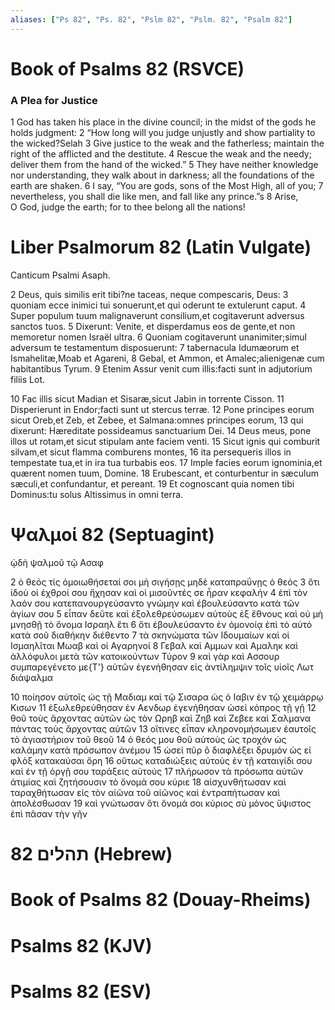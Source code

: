 ```yaml
---
aliases: ["Ps 82", "Ps. 82", "Pslm 82", "Pslm. 82", "Psalm 82"]
---
```



# Book of Psalms 82 (RSVCE)

### A Plea for Justice
1 God has taken his place in the divine council; in the midst of the gods he holds judgment:
2 “How long will you judge unjustly and show partiality to the wicked?Selah
3 Give justice to the weak and the fatherless; maintain the right of the afflicted and the destitute.
4 Rescue the weak and the needy; deliver them from the hand of the wicked.”
5 They have neither knowledge nor understanding, they walk about in darkness; all the foundations of the earth are shaken.
6 I say, “You are gods, sons of the Most High, all of you;
7 nevertheless, you shall die like men, and fall like any prince.”s
8 Arise, O God, judge the earth; for to thee belong all the nations!


# Liber Psalmorum 82 (Latin Vulgate)

 Canticum Psalmi Asaph.

2 Deus, quis similis erit tibi?ne taceas, neque compescaris, Deus:
3 quoniam ecce inimici tui sonuerunt,et qui oderunt te extulerunt caput.
4 Super populum tuum malignaverunt consilium,et cogitaverunt adversus sanctos tuos.
5 Dixerunt: Venite, et disperdamus eos de gente,et non memoretur nomen Israël ultra.
6 Quoniam cogitaverunt unanimiter;simul adversum te testamentum disposuerunt:
7 tabernacula Idumæorum et Ismahelitæ,Moab et Agareni,
8 Gebal, et Ammon, et Amalec;alienigenæ cum habitantibus Tyrum.
9 Etenim Assur venit cum illis:facti sunt in adjutorium filiis Lot.

10 Fac illis sicut Madian et Sisaræ,sicut Jabin in torrente Cisson.
11 Disperierunt in Endor;facti sunt ut stercus terræ.
12 Pone principes eorum sicut Oreb,et Zeb, et Zebee, et Salmana:omnes principes eorum,
13 qui dixerunt: Hæreditate possideamus sanctuarium Dei.
14 Deus meus, pone illos ut rotam,et sicut stipulam ante faciem venti.
15 Sicut ignis qui comburit silvam,et sicut flamma comburens montes,
16 ita persequeris illos in tempestate tua,et in ira tua turbabis eos.
17 Imple facies eorum ignominia,et quærent nomen tuum, Domine.
18 Erubescant, et conturbentur in sæculum sæculi,et confundantur, et pereant.
19 Et cognoscant quia nomen tibi Dominus:tu solus Altissimus in omni terra.


# Ψαλμοί 82 (Septuagint)

 ᾠδὴ ψαλμοῦ τῷ Ασαφ

2 ὁ θεός τίς ὁμοιωθήσεταί σοι μὴ σιγήσῃς μηδὲ καταπραΰνῃς ὁ θεός
3 ὅτι ἰδοὺ οἱ ἐχθροί σου ἤχησαν καὶ οἱ μισοῦντές σε ἦραν κεφαλήν
4 ἐπὶ τὸν λαόν σου κατεπανουργεύσαντο γνώμην καὶ ἐβουλεύσαντο κατὰ τῶν ἁγίων σου
5 εἶπαν δεῦτε καὶ ἐξολεθρεύσωμεν αὐτοὺς ἐξ ἔθνους καὶ οὐ μὴ μνησθῇ τὸ ὄνομα Ισραηλ ἔτι
6 ὅτι ἐβουλεύσαντο ἐν ὁμονοίᾳ ἐπὶ τὸ αὐτό κατὰ σοῦ διαθήκην διέθεντο
7 τὰ σκηνώματα τῶν Ιδουμαίων καὶ οἱ Ισμαηλῖται Μωαβ καὶ οἱ Αγαρηνοί
8 Γεβαλ καὶ Αμμων καὶ Αμαληκ καὶ ἀλλόφυλοι μετὰ τῶν κατοικούντων Τύρον
9 καὶ γὰρ καὶ Ασσουρ συμπαρεγένετο με{T'} αὐτῶν ἐγενήθησαν εἰς ἀντίλημψιν τοῖς υἱοῖς Λωτ διάψαλμα

10 ποίησον αὐτοῖς ὡς τῇ Μαδιαμ καὶ τῷ Σισαρα ὡς ὁ Ιαβιν ἐν τῷ χειμάρρῳ Κισων
11 ἐξωλεθρεύθησαν ἐν Αενδωρ ἐγενήθησαν ὡσεὶ κόπρος τῇ γῇ
12 θοῦ τοὺς ἄρχοντας αὐτῶν ὡς τὸν Ωρηβ καὶ Ζηβ καὶ Ζεβεε καὶ Σαλμανα πάντας τοὺς ἄρχοντας αὐτῶν
13 οἵτινες εἶπαν κληρονομήσωμεν ἑαυτοῖς τὸ ἁγιαστήριον τοῦ θεοῦ
14 ὁ θεός μου θοῦ αὐτοὺς ὡς τροχόν ὡς καλάμην κατὰ πρόσωπον ἀνέμου
15 ὡσεὶ πῦρ ὃ διαφλέξει δρυμόν ὡς εἰ φλὸξ κατακαύσαι ὄρη
16 οὕτως καταδιώξεις αὐτοὺς ἐν τῇ καταιγίδι σου καὶ ἐν τῇ ὀργῇ σου ταράξεις αὐτούς
17 πλήρωσον τὰ πρόσωπα αὐτῶν ἀτιμίας καὶ ζητήσουσιν τὸ ὄνομά σου κύριε
18 αἰσχυνθήτωσαν καὶ ταραχθήτωσαν εἰς τὸν αἰῶνα τοῦ αἰῶνος καὶ ἐντραπήτωσαν καὶ ἀπολέσθωσαν
19 καὶ γνώτωσαν ὅτι ὄνομά σοι κύριος σὺ μόνος ὕψιστος ἐπὶ πᾶσαν τὴν γῆν


# 82 תהלים (Hebrew)


# Book of Psalms 82 (Douay-Rheims)


# Psalms 82 (KJV)


# Psalms 82 (ESV)


